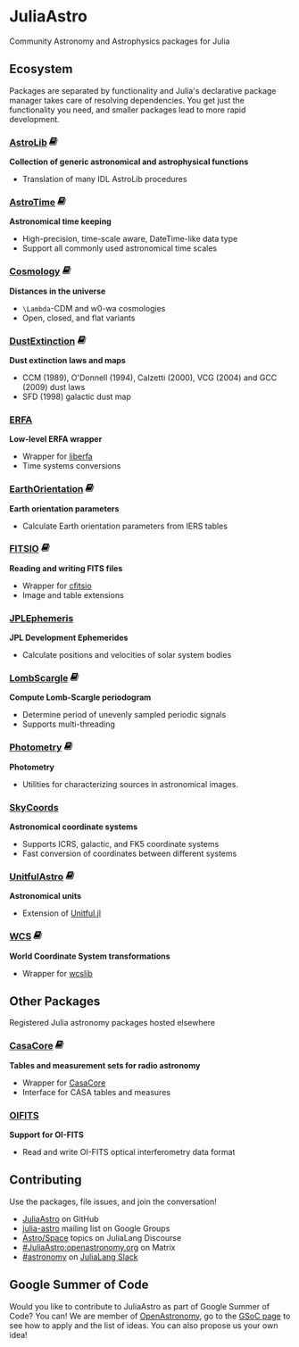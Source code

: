 # JuliaAstro

Community Astronomy and Astrophysics packages for Julia

## Ecosystem
Packages are separated by functionality and Julia's declarative package manager takes care of resolving dependencies. You get just the functionality you need, and smaller packages lead to more rapid development.

### [AstroLib](https://github.com/JuliaAstro/astrolib.jl) [![](assets/book.png)](https://juliaastro.github.io/AstroLib.jl/stable/)
**Collection of generic astronomical and astrophysical functions**

- Translation of many IDL AstroLib procedures

### [AstroTime](https://github.com/JuliaAstro/AstroTime.jl) [![](assets/book.png)](https://juliaastro.github.io/AstroTime.jl/stable/)
**Astronomical time keeping**

- High-precision, time-scale aware, DateTime-like data type
- Support all commonly used astronomical time scales

### [Cosmology](https://github.com/JuliaAstro/Cosmology.jl) [![](assets/book.png)](https://juliaastro.github.io/Cosmology.jl/stable/)
**Distances in the universe**

- ``\Lambda``-CDM and w0-wa cosmologies
- Open, closed, and flat variants


### [DustExtinction](https://github.com/JuliaAstro/DustExtinction.jl) [![](assets/book.png)](https://juliaastro.github.io/DustExtinction.jl/stable/)
**Dust extinction laws and maps**

- CCM (1989), O'Donnell (1994), Calzetti (2000), VCG (2004) and GCC (2009) dust laws
- SFD (1998) galactic dust map

### [ERFA](https://github.com/JuliaAstro/ERFA.jl)
**Low-level ERFA wrapper**

- Wrapper for [liberfa](https://github.com/liberfa/erfa)
- Time systems conversions


### [EarthOrientation](https://github.com/JuliaAstro/EarthOrientation.jl) [![](assets/book.png)](https://juliaastro.github.io/EarthOrientation.jl/stable/)
**Earth orientation parameters**

- Calculate Earth orientation parameters from IERS tables

### [FITSIO](https://github.com/JuliaAstro/FITSIO.jl) [![](assets/book.png)](https://juliaastro.github.io/FITSIO.jl/stable/)
**Reading and writing FITS files**

- Wrapper for [cfitsio](https://heasarc.gsfc.nasa.gov/fitsio/)
- Image and table extensions

### [JPLEphemeris](https://github.com/JuliaAstro/JPLEphemeris.jl)
**JPL Development Ephemerides**

- Calculate positions and velocities of solar system bodies

### [LombScargle](https://github.com/JuliaAstro/LombScargle.jl) [![](assets/book.png)](https://juliaastro.github.io/LombScargle.jl/stable/)
**Compute Lomb-Scargle periodogram**

- Determine period of unevenly sampled periodic signals
- Supports multi-threading

### [Photometry](https://github.com/JuliaAstro/Photometry.jl) [![](assets/book.png)](https://juliaastro.github.io/Photometry.jl/stable/)
**Photometry**

- Utilities for characterizing sources in astronomical images.

### [SkyCoords](https://github.com/JuliaAstro/SkyCoords.jl)
**Astronomical coordinate systems**

- Supports ICRS, galactic, and FK5 coordinate systems
- Fast conversion of coordinates between different systems

### [UnitfulAstro](https://github.com/JuliaAstro/UnitfulAstro.jl) [![](assets/book.png)](https://juliaastro.github.io/UnitfulAstro.jl/stable/)
**Astronomical units**

- Extension of [Unitful.jl](https://github.com/painterqubits/unitful.jl)

### [WCS](https://github.com/JuliaAstro/WCS.jl) [![](assets/book.png)](https://juliaastro.github.io/WCS.jl/stable/)
**World Coordinate System transformations**

- Wrapper for [wcslib](https://www.atnf.csiro.au/people/mcalabre/WCS/wcslib/)

## Other Packages

Registered Julia astronomy packages hosted elsewhere

### [CasaCore](https://github.com/mweastwood/CasaCore.jl) [![](assets/book.png)](http://mweastwood.info/CasaCore.jl/stable/)
**Tables and measurement sets for radio astronomy**
- Wrapper for [CasaCore](http://casacore.github.io/casacore/)
- Interface for CASA tables and measures

### [OIFITS](https://github.com/emmt/OIFITS.jl)
**Support for OI-FITS**
- Read and write OI-FITS optical interferometry data format

## Contributing

Use the packages, file issues, and join the conversation!

- [JuliaAstro](https://github.com/juliaastro) on GitHub
- [julia-astro](https://groups.google.com/forum/#!forum/julia-astro) mailing list on Google Groups
- [Astro/Space](https://discourse.julialang.org/c/domain/astro) topics on JuliaLang Discourse
- [#JuliaAstro:openastronomy.org](https://riot.im/app/#/room/#JuliaAstro:openastronomy.org) on Matrix
- [#astronomy](slack://channel?id=CMXU6SD7V&team=T68168MUP) on [JuliaLang Slack](https://slackinvite.julialang.org/)

## Google Summer of Code
Would you like to contribute to JuliaAstro as part of Google Summer of Code? You can! We are member of [OpenAstronomy](https://openastronomy.org), go to the [GSoC page](https://openastronomy.org/gsoc/) to see how to apply and the list of ideas. You can also propose us your own idea!
